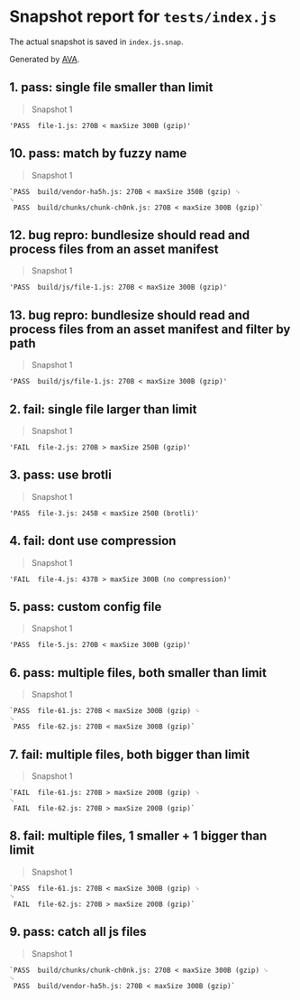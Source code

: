 # Snapshot report for `tests/index.js`

The actual snapshot is saved in `index.js.snap`.

Generated by [AVA](https://ava.li).

## 1. pass: single file smaller than limit

> Snapshot 1

    'PASS  file-1.js: 270B < maxSize 300B (gzip)'

## 10. pass: match by fuzzy name

> Snapshot 1

    `PASS  build/vendor-ha5h.js: 270B < maxSize 350B (gzip) ␊
    ␊
     PASS  build/chunks/chunk-ch0nk.js: 270B < maxSize 300B (gzip)`

## 12. bug repro: bundlesize should read and process files from an asset manifest

> Snapshot 1

    'PASS  build/js/file-1.js: 270B < maxSize 300B (gzip)'

## 13. bug repro: bundlesize should read and process files from an asset manifest and filter by path

> Snapshot 1

    'PASS  build/js/file-1.js: 270B < maxSize 300B (gzip)'

## 2. fail: single file larger than limit

> Snapshot 1

    'FAIL  file-2.js: 270B > maxSize 250B (gzip)'

## 3. pass: use brotli

> Snapshot 1

    'PASS  file-3.js: 245B < maxSize 250B (brotli)'

## 4. fail: dont use compression

> Snapshot 1

    'FAIL  file-4.js: 437B > maxSize 300B (no compression)'

## 5. pass: custom config file

> Snapshot 1

    'PASS  file-5.js: 270B < maxSize 300B (gzip)'

## 6. pass: multiple files, both smaller than limit

> Snapshot 1

    `PASS  file-61.js: 270B < maxSize 300B (gzip) ␊
    ␊
     PASS  file-62.js: 270B < maxSize 300B (gzip)`

## 7. fail: multiple files, both bigger than limit

> Snapshot 1

    `FAIL  file-61.js: 270B > maxSize 200B (gzip) ␊
    ␊
     FAIL  file-62.js: 270B > maxSize 200B (gzip)`

## 8. fail: multiple files, 1 smaller + 1 bigger than limit

> Snapshot 1

    `PASS  file-61.js: 270B < maxSize 300B (gzip) ␊
    ␊
     FAIL  file-62.js: 270B > maxSize 200B (gzip)`

## 9. pass: catch all js files

> Snapshot 1

    `PASS  build/chunks/chunk-ch0nk.js: 270B < maxSize 300B (gzip) ␊
    ␊
     PASS  build/vendor-ha5h.js: 270B < maxSize 300B (gzip)`
